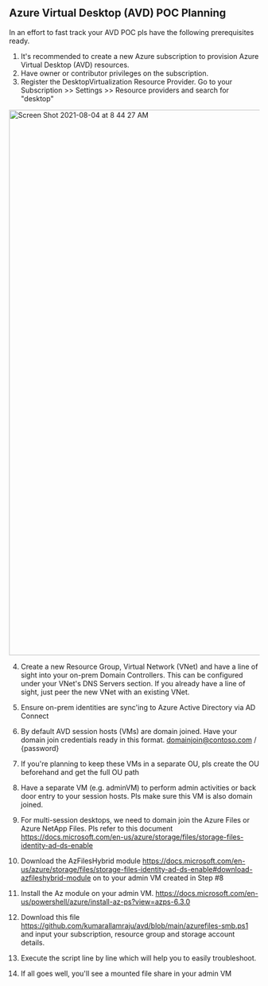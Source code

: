 
## Azure Virtual Desktop (AVD) POC Planning

In an effort to fast track your AVD POC pls have the following prerequisites ready.

1. It's recommended to create a new Azure subscription to provision Azure Virtual Desktop (AVD) resources.
2. Have owner or contributor privileges on the subscription.
3. Register the DesktopVirtualization Resource Provider. Go to your Subscription >> Settings >> Resource providers and search for "desktop"

<img width="1095" alt="Screen Shot 2021-08-04 at 8 44 27 AM" src="https://user-images.githubusercontent.com/15897803/128211842-228f1af7-9992-4671-a7f9-c2bf8191b703.png">

4. Create a new Resource Group, Virtual Network (VNet) and have a line of sight into your on-prem Domain Controllers. This can be configured under your VNet's DNS Servers section. If you already have a line of sight, just peer the new VNet with an existing VNet.

5. Ensure on-prem identities are sync'ing to Azure Active Directory via AD Connect

6. By default AVD session hosts (VMs) are domain joined. Have your domain join credentials ready in this format. domainjoin@contoso.com / {password}

8. If you're planning to keep these VMs in a separate OU, pls create the OU beforehand and get the full OU path
9. Have a separate VM (e.g. adminVM) to perform admin activities or back door entry to your session hosts. Pls make sure this VM is also domain joined.
10. For multi-session desktops, we need to domain join the Azure Files or Azure NetApp Files. Pls refer to this document https://docs.microsoft.com/en-us/azure/storage/files/storage-files-identity-ad-ds-enable 

10. Download the AzFilesHybrid module https://docs.microsoft.com/en-us/azure/storage/files/storage-files-identity-ad-ds-enable#download-azfileshybrid-module on to your admin VM created in Step #8 


11. Install the Az module on your admin VM. https://docs.microsoft.com/en-us/powershell/azure/install-az-ps?view=azps-6.3.0

12. Download this file https://github.com/kumarallamraju/avd/blob/main/azurefiles-smb.ps1 and input your subscription, resource group and storage account details.

14. Execute the script line by line which will help you to easily troubleshoot.

15. If all goes well, you'll see a mounted file share in your admin VM
